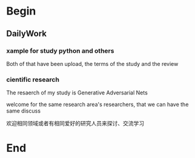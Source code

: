# Begin
## DailyWork
### xample for study python and others
Both of that have been upload, the terms of the study and the review

### cientific research
The resaerch of my study is Generative Adversarial Nets 

welcome for the same research area's researchers, that we can have the same discuss   

欢迎相同领域或者有相同爱好的研究人员来探讨、交流学习

# End
